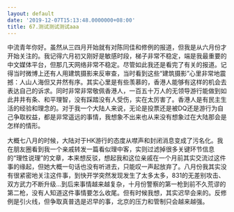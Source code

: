 ```yaml
---
layout: default
date: '2019-12-07T15:13:48.0000000+08:00'
title: 67.测试测试测试aaa
---
```


中流青年你好。虽然从三四月开始就有对陈同佳和修例的报道，但我是从六月份才开始关注的。我记得六月初又刚好是敏感时段，梯子非常不稳定，端是我最重要的中文媒体平台，但那几天网络非常不稳定。尽管如此我还是看完了有关的报道。记得当时微博上还有人用建筑摄影来反审查，当时看到这些“建筑摄影”心里非常地震撼：人山人海但又井然有序。其实心里是有些羡慕的，香港人能够有这样的机会去表达自己的诉求。同时非常非常敬佩香港人，一百五十万人的无领导游行能做到如此井井有条、和平理智，没有踩踏没有人受伤，实在太厉害了。香港人是有民主生活的经验和理念的。对于我一个大陆人来说，无论是投票还是被DQ还是游行为自己争取权益，都是非常遥远的事情，我想象不出来也从来没有想象过在大陆那会是怎样的情形。

大概七八月的时候，大陆对于HK游行的态度从噤声和封闭消息变成了污名化。我在朋友圈看到我一个亲戚转发一篇看似理中客，实则过滤掉很多关键环节信息的“理性说理”的文章，本来想反驳，想起我和这位亲戚在一个月前其实交流过这件事的缘起，但她大概一句话也没有听进去，只能叹一声起放弃了。八月份我其实没有很紧密地关注这件事，到快开学突然发现发生了太多太多，831的无差别攻击、双方武力不断升级…到后来事情越来越复杂，十月份警察的第一枪到前不久荒谬的第二枪，没有人知道这件事情要怎么收尾。但有时候我想，其实迟早会来的。反修例是引火线，但争取真普选是迟早的事，北京的压力和管制只会越来越强。

